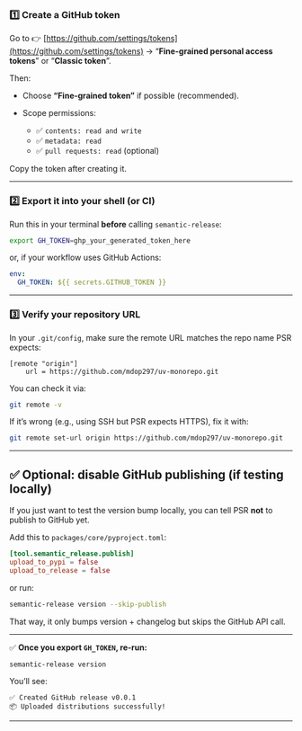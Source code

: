 
### 1️⃣ Create a GitHub token

Go to
👉 [https://github.com/settings/tokens](https://github.com/settings/tokens) → “**Fine-grained personal access tokens**” or “**Classic token**”.

Then:

* Choose **“Fine-grained token”** if possible (recommended).
* Scope permissions:

  * ✅ `contents: read and write`
  * ✅ `metadata: read`
  * ✅ `pull requests: read` (optional)

Copy the token after creating it.

---

### 2️⃣ Export it into your shell (or CI)

Run this in your terminal **before** calling `semantic-release`:

```bash
export GH_TOKEN=ghp_your_generated_token_here
```

or, if your workflow uses GitHub Actions:

```yaml
env:
  GH_TOKEN: ${{ secrets.GITHUB_TOKEN }}
```

---

### 3️⃣ Verify your repository URL

In your `.git/config`, make sure the remote URL matches the repo name PSR expects:

```
[remote "origin"]
    url = https://github.com/mdop297/uv-monorepo.git
```

You can check it via:

```bash
git remote -v
```

If it’s wrong (e.g., using SSH but PSR expects HTTPS), fix it with:

```bash
git remote set-url origin https://github.com/mdop297/uv-monorepo.git
```

---

## ✅ Optional: disable GitHub publishing (if testing locally)

If you just want to test the version bump locally, you can tell PSR **not** to publish to GitHub yet.

Add this to `packages/core/pyproject.toml`:

```toml
[tool.semantic_release.publish]
upload_to_pypi = false
upload_to_release = false
```

or run:

```bash
semantic-release version --skip-publish
```

That way, it only bumps version + changelog but skips the GitHub API call.

---


✅ **Once you export `GH_TOKEN`, re-run:**

```bash
semantic-release version
```

You’ll see:

```
✅ Created GitHub release v0.0.1
📦 Uploaded distributions successfully!
```

---

